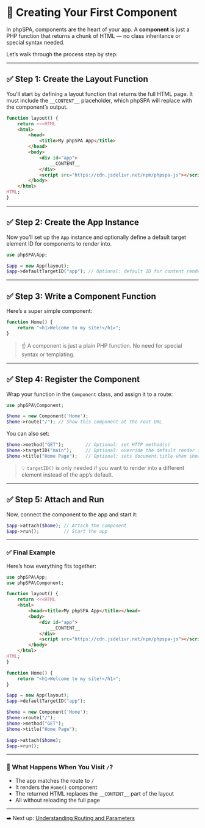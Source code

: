 # 🧩 Creating Your First Component

In phpSPA, components are the heart of your app. A **component** is just a PHP function that returns a chunk of HTML — no class inheritance or special syntax needed.

Let’s walk through the process step by step:

---

## ✅ Step 1: Create the Layout Function

You’ll start by defining a layout function that returns the full HTML page. It must include the `__CONTENT__` placeholder, which phpSPA will replace with the component’s output.

```php
function layout() {
    return <<<HTML
    <html>
        <head>
            <title>My phpSPA App</title>
        </head>
        <body>
            <div id="app">
                __CONTENT__
            </div>
            <script src="https://cdn.jsdelivr.net/npm/phpspa-js"></script>
        </body>
    </html>
HTML;
}
```

---

## ✅ Step 2: Create the App Instance

Now you’ll set up the `App` instance and optionally define a default target element ID for components to render into.

```php
use phpSPA\App;

$app = new App(layout);
$app->defaultTargetID("app"); // Optional: default ID for content rendering
```

---

## ✅ Step 3: Write a Component Function

Here’s a super simple component:

```php
function Home() {
    return "<h1>Welcome to my site!</h1>";
}
```

> ☝️ A component is just a plain PHP function. No need for special syntax or templating.

---

## ✅ Step 4: Register the Component

Wrap your function in the `Component` class, and assign it to a route:

```php
use phpSPA\Component;

$home = new Component('Home');
$home->route("/"); // Show this component at the root URL
```

You can also set:

```php
$home->method("GET");        // Optional: set HTTP method(s)
$home->targetID("main");     // Optional: override the default render target
$home->title("Home Page");   // Optional: sets document.title when shown
```

> 💡 `targetID()` is only needed if you want to render into a different element instead of the app’s default.

---

## ✅ Step 5: Attach and Run

Now, connect the component to the app and start it:

```php
$app->attach($home); // Attach the component
$app->run();         // Start the app
```

---

### ✅ Final Example

Here’s how everything fits together:

```php
use phpSPA\App;
use phpSPA\Component;

function layout() {
    return <<<HTML
    <html>
        <head><title>My phpSPA App</title></head>
        <body>
            <div id="app">
                __CONTENT__
            </div>
            <script src="https://cdn.jsdelivr.net/npm/phpspa-js"></script>
        </body>
    </html>
HTML;
}

function Home() {
    return "<h1>Welcome to my site!</h1>";
}

$app = new App(layout);
$app->defaultTargetID("app");

$home = new Component('Home');
$home->route("/");
$home->method("GET");
$home->title("Home Page");

$app->attach($home);
$app->run();
```

---

### 🔄 What Happens When You Visit `/`?

* The app matches the route to `/`
* It renders the `Home()` component
* The returned HTML replaces the `__CONTENT__` part of the layout
* All without reloading the full page

---

➡️ Next up: [Understanding Routing and Parameters](./4-routing-and-parameters.md)
